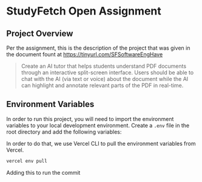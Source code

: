 # StudyFetch Open Assignment

## Project Overview

Per the assignment, this is the description of the project that was given in the document fount at https://tinyurl.com/SFSoftwareEngHave

> Create an AI tutor that helps students understand PDF documents through an interactive split-screen interface. Users should be able to chat with the AI (via text or voice) about the document while the AI can highlight and annotate relevant parts of the PDF in real-time.

## Environment Variables
In order to run this project, you will need to import the environment variables to your local development environment. Create a `.env` file in the root directory and add the following variables:

In order to do that, we use Vercel CLI to pull the environment variables from Vercel.
```bash
vercel env pull
```

Adding this to run the commit